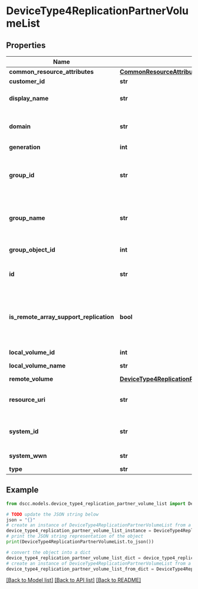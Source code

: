 # DeviceType4ReplicationPartnerVolumeList


## Properties

Name | Type | Description | Notes
------------ | ------------- | ------------- | -------------
**common_resource_attributes** | [**CommonResourceAttributes**](CommonResourceAttributes.md) |  | [optional] 
**customer_id** | **str** | customerId | [optional] 
**display_name** | **str** | Volume display name | [optional] 
**domain** | **str** | Domain that the resource belongs to. | [optional] 
**generation** | **int** | generation | [optional] 
**group_id** | **str** | Unique id of replication partner remote group. | [optional] 
**group_name** | **str** | Replication partner remote group name. | [optional] 
**group_object_id** | **int** | Replication partner group ID. | [optional] 
**id** | **str** | Unique Identifier of the volume. | [optional] 
**is_remote_array_support_replication** | **bool** | Boolean value to indicate if remote array OS version supports replication | [optional] 
**local_volume_id** | **int** | Volume ID. | [optional] 
**local_volume_name** | **str** | Volume name. | [optional] 
**remote_volume** | [**DeviceType4ReplicationPartnerVolumeListRemoteVolume**](DeviceType4ReplicationPartnerVolumeListRemoteVolume.md) |  | [optional] 
**resource_uri** | **str** | resourceUri for detailed volume object | [optional] 
**system_id** | **str** | Unique ID or serial number of the system. | [optional] 
**system_wwn** | **str** | WWN of the system. | [optional] 
**type** | **str** | type | [optional] 

## Example

```python
from dscc.models.device_type4_replication_partner_volume_list import DeviceType4ReplicationPartnerVolumeList

# TODO update the JSON string below
json = "{}"
# create an instance of DeviceType4ReplicationPartnerVolumeList from a JSON string
device_type4_replication_partner_volume_list_instance = DeviceType4ReplicationPartnerVolumeList.from_json(json)
# print the JSON string representation of the object
print(DeviceType4ReplicationPartnerVolumeList.to_json())

# convert the object into a dict
device_type4_replication_partner_volume_list_dict = device_type4_replication_partner_volume_list_instance.to_dict()
# create an instance of DeviceType4ReplicationPartnerVolumeList from a dict
device_type4_replication_partner_volume_list_from_dict = DeviceType4ReplicationPartnerVolumeList.from_dict(device_type4_replication_partner_volume_list_dict)
```
[[Back to Model list]](../README.md#documentation-for-models) [[Back to API list]](../README.md#documentation-for-api-endpoints) [[Back to README]](../README.md)


